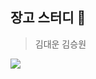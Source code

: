 ## 장고 스터디 👋

> 김대운
> 김승원
<img src="https://img.shields.io/badge/django-092E20?style=for-the-badge&logo=django&logoColor=white">
